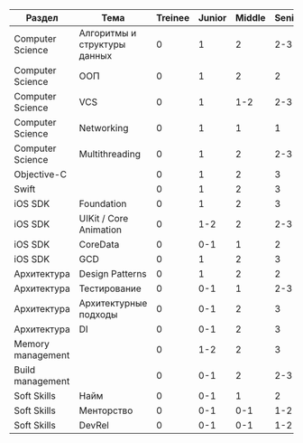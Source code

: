 | Раздел | Тема | Treinee | Junior | Middle | Senior | Master |
| --- | --- | --- | --- | --- | --- | --- |
| Computer Science | Алгоритмы и структуры данных | 0 | 1 | 2 | 2-3 | 2-3 |
| Computer Science | ООП | 0 | 1 | 2 | 2 | 2 |
| Computer Science | VCS | 0 | 1 | 1-2 | 2-3 | 3 |
| Computer Science | Networking | 0 | 1 | 1 | 1 | 1 |
| Computer Science | Multithreading | 0 | 1 | 2 | 2-3 | 3 |
| Objective-C | | 0 | 1 | 2 | 3 | 4 |
| Swift | | 0 | 1 | 2 | 3 | 4 |
| iOS SDK | Foundation | 0 | 1 | 2 | 3 | 3 |
| iOS SDK | UIKit / Core Animation | 0 | 1-2 | 2 | 2-3 | 3 |
| iOS SDK | CoreData | 0 | 0-1 | 1 | 2 | 3 |
| iOS SDK | GCD | 0 | 1 | 2 | 3 | 4 |
| Архитектура | Design Patterns | 0 | 1 | 2 | 2 | 2 |
| Архитектура| Тестирование | 0 | 0-1 | 1 | 2-3 | 3 |
| Архитектура| Архитектурные подходы | 0 | 0-1 | 2 | 3 | 4 |
| Архитектура| DI | 0 | 0-1 | 2 | 3 | 4 |
| Memory management | | 0 | 1-2 | 2 | 3 | 3 |
| Build management | | 0 | 0-1 | 2 | 2-3 | 3 |
| Soft Skills | Найм | 0 | 0-1 | 1 | 2 | 3 |
| Soft Skills | Менторство | 0 | 0-1 | 0-1 | 1-2 | 2 |
| Soft Skills | DevRel | 0 | 0-1 | 0-1 | 1-2 | 2 |